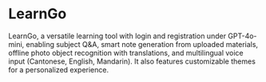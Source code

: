 # LearnGo
LearnGo, a versatile learning tool with login and registration under GPT-4o-mini, enabling subject Q&amp;A, smart note generation from uploaded materials, offline photo object recognition with translations, and multilingual voice input (Cantonese, English, Mandarin). It also features customizable themes for a personalized experience.
